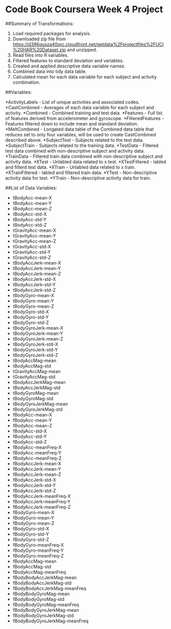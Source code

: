 
Code Book Coursera Week 4 Project
======

##Summary of Transformations:

1. Load required packages for analysis.  
2. Downloaded zip file from https://d396qusza40orc.cloudfront.net/getdata%2Fprojectfiles%2FUCI%20HAR%20Dataset.zip and unzipped. 
3. Read files into R variables.
4. Filtered features to standard deviation and variables. 
5. Created and applied descriptive data variable names.
6. Combined data into tidy data table.
7. Calculated mean for each data variable for each subject and activity combination.


##Variables:

*ActivityLabels - List of unique activities and associated codes.
*CastCombined - Averages of each data variable for each subject and activity. 
*Combined - Combined training and test data.
*Features - Full list of features derived from accelerometer and gyroscope. 
*FilteredFeatures - Features filtered down to include mean and standard deviation. 
*MeltCombined - Longated data table of the Combined data table that reduces set to only four variables, will be used to create CastCombined described above. 
*SubjectTest - Subjects related to the test data.
*SubjectTrain - Subjects related to the training data.
*TestData - Filtered test data combined with non-descriptive subject and activity data. 
*TrainData - Filtered train data combined with non-descriptive subject and activity data. 
*XTest - Unlabled data related to x test.
*XTestFiltered - labled and filterd test data.
*XTrain - Unlabled data related to x train.
*XTrainFiltered - labled and filtered train data.
*YTest - Non-descriptive activity data for test.
*YTrain - Non-descriptive activity data for train.

##List of Data Variables:

* tBodyAcc-mean-X
* tBodyAcc-mean-Y
* tBodyAcc-mean-Z
* tBodyAcc-std-X
* tBodyAcc-std-Y
* tBodyAcc-std-Z
* tGravityAcc-mean-X
* tGravityAcc-mean-Y
* tGravityAcc-mean-Z
* tGravityAcc-std-X
* tGravityAcc-std-Y
* tGravityAcc-std-Z
* tBodyAccJerk-mean-X
* tBodyAccJerk-mean-Y
* tBodyAccJerk-mean-Z
* tBodyAccJerk-std-X
* tBodyAccJerk-std-Y
* tBodyAccJerk-std-Z
* tBodyGyro-mean-X
* tBodyGyro-mean-Y
* tBodyGyro-mean-Z
* tBodyGyro-std-X
* tBodyGyro-std-Y
* tBodyGyro-std-Z
* tBodyGyroJerk-mean-X
* tBodyGyroJerk-mean-Y
* tBodyGyroJerk-mean-Z
* tBodyGyroJerk-std-X
* tBodyGyroJerk-std-Y
* tBodyGyroJerk-std-Z
* tBodyAccMag-mean
* tBodyAccMag-std
* tGravityAccMag-mean
* tGravityAccMag-std
* tBodyAccJerkMag-mean
* tBodyAccJerkMag-std
* tBodyGyroMag-mean
* tBodyGyroMag-std
* tBodyGyroJerkMag-mean
* tBodyGyroJerkMag-std
* fBodyAcc-mean-X
* fBodyAcc-mean-Y
* fBodyAcc-mean-Z
* fBodyAcc-std-X
* fBodyAcc-std-Y
* fBodyAcc-std-Z
* fBodyAcc-meanFreq-X
* fBodyAcc-meanFreq-Y
* fBodyAcc-meanFreq-Z
* fBodyAccJerk-mean-X
* fBodyAccJerk-mean-Y
* fBodyAccJerk-mean-Z
* fBodyAccJerk-std-X
* fBodyAccJerk-std-Y
* fBodyAccJerk-std-Z
* fBodyAccJerk-meanFreq-X
* fBodyAccJerk-meanFreq-Y
* fBodyAccJerk-meanFreq-Z
* fBodyGyro-mean-X
* fBodyGyro-mean-Y
* fBodyGyro-mean-Z
* fBodyGyro-std-X
* fBodyGyro-std-Y
* fBodyGyro-std-Z
* fBodyGyro-meanFreq-X
* fBodyGyro-meanFreq-Y
* fBodyGyro-meanFreq-Z
* fBodyAccMag-mean
* fBodyAccMag-std
* fBodyAccMag-meanFreq
* fBodyBodyAccJerkMag-mean
* fBodyBodyAccJerkMag-std
* fBodyBodyAccJerkMag-meanFreq
* fBodyBodyGyroMag-mean
* fBodyBodyGyroMag-std
* fBodyBodyGyroMag-meanFreq
* fBodyBodyGyroJerkMag-mean
* fBodyBodyGyroJerkMag-std
* fBodyBodyGyroJerkMag-meanFreq

